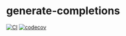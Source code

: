 # generate-completions

[![CI](https://github.com/eduidl/completion-generator/actions/workflows/ci.yml/badge.svg)](https://github.com/eduidl/completion-generator/actions/workflows/ci.yml)
[![codecov](https://codecov.io/gh/eduidl/completion-generator/branch/main/graph/badge.svg)](https://codecov.io/gh/eduidl/completion-generator)
